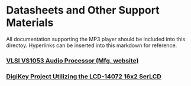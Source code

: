 # Datasheets and Other Support Materials

All documentation supporting the MP3 player should be included into this directoy.
Hyperlinks can be inserted into this markdown for reference.

### [VLSI VS1053 Audio Processor (Mfg. website)](http://www.vlsi.fi/en/products/vs1053.html)

### [DigiKey Project Utilizing the LCD-14072 16x2 SerLCD](https://www.digikey.com/maker/projects/4b16b04449f74a1984dfafbfb379762e)